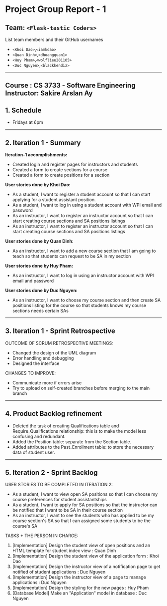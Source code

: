 # Project Group Report - 1
## Team: `<Flask-tastic Coders>`
List team members and their GitHub usernames
* `<Khoi Dao>`,`<iamkdao>`
* `<Quan Dinh>`,`<dhoangquan1>`
* `<Huy Pham>`,`<wolflieu201105>`
* `<Duc Nguyen>`,`<blackkendiz>`
---
**Course** : CS 3733 - Software Engineering
**Instructor**: Sakire Arslan Ay
----
## 1. Schedule
* Fridays at 6pm
----
## 2. Iteration 1 - Summary

**Iteration-1 accomplishments:**

* Created login and register pages for instructors and students
* Created a form to create sections for a course
* Created a form to create positions for a section

**User stories done by Khoi Dao:**

* As a student, I want to register a student account so that I can start applying for a student assistant position.
* As a student, I want to log in using a student account with WPI email and password
* As an instructor, I want to register an instructor account so that I can start creating course sections and SA positions listings
* As an instructor, I want to register an instructor account so that I can start creating course sections and SA positions listings

**User stories done by Quan Dinh:**

* As an instructor, I want to add a new course section that I am going to teach so that students can request to be SA in my section

**User stories done by Huy Pham:**

* As an instructor, I want to log in using an instructor account with WPI email and password

**User stories done by Duc Nguyen:**

* As an instructor, I want to choose my course section and then create SA positions listing for the course so that students knows my course sections needs certain SAs
----
## 3. Iteration 1 - Sprint Retrospective

OUTCOME OF SCRUM RETROSPECTIVE MEETINGS:
* Changed the design of the UML diagram
* Error handling and debugging
* Designed the interface

CHANGES TO IMPROVE:
* Communicate more if errors arise
* Try to upload on self-created branches before merging to the main branch
----
## 4. Product Backlog refinement
* Deleted the task of creating Qualifications table and Require_Qualifications relationship: this is to make the model less confusing and redundant.
* Added the Position table: separate from the Section table.
* Added attributes to the Past_Enrollment table: to store the necessary data of student user.
----
## 5. Iteration 2 - Sprint Backlog

USER STORIES TO BE COMPLETED IN ITERATION 2:
* As a student, I want to view open SA positions so that I can choose my course preferences for student assistantships
* As a student, I want to apply for SA positions so that the instructor can be notified that I want to be SA in their course section
* As an instructor, I want to see the students who has applied to be my course section's SA so that I can assigned some students to be the course's SA

TASKS + THE PERSON IN CHARGE:

1. [Implementation] Design the student view of open positions and an HTML template for student index view : Quan Dinh
2. [Implementation] Design the student view of the application form : Khoi Dao
3. [Implementation] Design the instructor view of a notification page to get notified of student applications : Duc Nguyen
4. [Implementation] Design the instructor view of a page to manage applications : Duc Nguyen
5. [Implementation] Design the styling for the new pages : Huy Pham 
6. [Database Model] Make an "Application" model in database : Duc Nguyen
